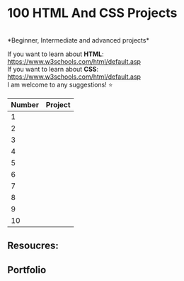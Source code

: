 # 100 HTML And CSS Projects

<br>
*Beginner, Intermediate and advanced projects*<br>

If you want to learn about **HTML**: https://www.w3schools.com/html/default.asp <br>
If you want to learn about **CSS**: https://www.w3schools.com/html/default.asp <br>
I am welcome to any suggestions! ⭐ <br>

Number | Project
------ | -------------
1 | []()
2 | []()
3 | []()
4 | []()
5 | []()
6 | []()
7 | []()
8 | []()
9 | []()
10 | []()

## Resoucres:

## Portfolio
